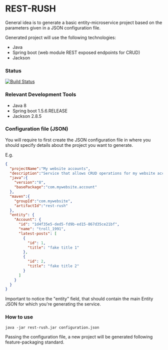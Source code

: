 REST-RUSH
==========

General idea is to generate a basic entity-microservice project based on the parameters given in a JSON configuration file.

Generated project will use the following technologies:
* Java
* Spring boot (web module REST exposed endpoints for CRUD)
* Jackson

### Status
[![Build Status](https://travis-ci.org/hoofmen/rest_rush.svg?branch=master)](https://github.com/hoofmen/rest_rush)

### Relevant Development Tools
* Java 8
* Spring boot 1.5.6.RELEASE
* Jackson 2.8.5

### Configuration file (JSON)
You will require to first create the JSON configuration file in where you should specify details about the project you want to generate.

E.g.
```json
{
  "projectName":"My website accounts",
  "description":"Service that allows CRUD operations for my website accounts",
  "java":{
    "version":"8",
    "basePackage":"com.mywebsite.account"
  },
  "maven":{
    "groupId":"com.mywebsite",
    "artifactId":"rest-rush"
  },
  "entity": {
    "Account": {
      "id": "1d4f35e5-ded5-fd9b-ed15-867d35ce21bf",
      "name": "troll_1991",
      "latest-posts": [
        {
          "id": 1,
          "title": "fake title 1"
        },
        {
          "id": 2,
          "title": "fake title 2"
        }
      ]
    }
  }
}
```
Important to notice the "entity" field, that should contain the main Entity JSON for which you're generating the service.

### How to use

```sbtshell
java -jar rest-rush.jar configuration.json
```
Passing the configuration file, a new project will be generated following feature-packaging standard.

